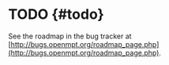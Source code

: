 
TODO {#todo}
====


See the roadmap in the bug tracker at
[http://bugs.openmpt.org/roadmap_page.php](http://bugs.openmpt.org/roadmap_page.php).

